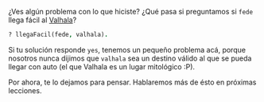 ¿Ves algún problema con lo que hiciste? ¿Qué pasa si preguntamos si `fede` llega fácil al [Valhala](https://es.wikipedia.org/wiki/Valhalla)?

```prolog
? llegaFacil(fede, valhala).
```

Si tu solución responde `yes`, tenemos un pequeño problema acá, porque nosotros nunca dijimos que `valhala` sea un destino válido al que se pueda llegar con auto (el que Valhala es un lugar mitológico :P). 

Por ahora, te lo dejamos para pensar. Hablaremos más de ésto en próximas lecciones. 